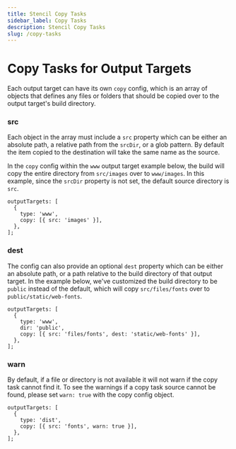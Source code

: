 ```yaml
---
title: Stencil Copy Tasks
sidebar_label: Copy Tasks
description: Stencil Copy Tasks
slug: /copy-tasks
---
```


# Copy Tasks for Output Targets

Each output target can have its own `copy` config, which is an array of objects that defines any files or folders that should be copied over to the output target's build directory.

### src

Each object in the array must include a `src` property which can be either an absolute path, a relative path from the `srcDir`, or a glob pattern. By default the item copied to the destination will take the same name as the source.

In the `copy` config within the `www` output target example below, the build will copy the entire directory from `src/images` over to `www/images`. In this example, since the `srcDir` property is not set, the default source directory is `src`.

```tsx
outputTargets: [
  {
    type: 'www',
    copy: [{ src: 'images' }],
  },
];
```

### dest

The config can also provide an optional `dest` property which can be either an absolute path, or a path relative to the build directory of that output target. In the example below, we've customized the build directory to be `public` instead of the default, which will copy `src/files/fonts` over to `public/static/web-fonts`.

```tsx
outputTargets: [
  {
    type: 'www',
    dir: 'public',
    copy: [{ src: 'files/fonts', dest: 'static/web-fonts' }],
  },
];
```

### warn

By default, if a file or directory is not available it will not warn if the copy task cannot find it. To see the warnings if a copy task source cannot be found, please set `warn: true` with the copy config object.

```tsx
outputTargets: [
  {
    type: 'dist',
    copy: [{ src: 'fonts', warn: true }],
  },
];
```
